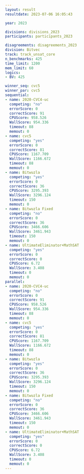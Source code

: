 ```yaml
---
layout: result
resultdate: 2023-07-06 16:05:43

year: 2023

divisions: divisions_2023
participants: participants_2023

disagreements: disagreements_2023
division: Bitvec
track: track_unsat_core
n_benchmarks: 425
time_limit: 1200
mem_limit: 60
logics:
- BV: 425

winner_seq: cvc5
winner_par: cvc5
sequential:
- name: 2020-CVC4-uc
  competing: "no"
  errorScore: 0
  correctScore: 91
  CPUScore: 958.526
  WallScore: 954.336
  timeout: 88
  memout: 0
- name: cvc5
  competing: "yes"
  errorScore: 0
  correctScore: 81
  CPUScore: 1167.709
  WallScore: 1166.672
  timeout: 88
  memout: 0
- name: Bitwuzla
  competing: "yes"
  errorScore: 0
  correctScore: 36
  CPUScore: 3295.393
  WallScore: 3296.124
  timeout: 150
  memout: 0
- name: Bitwuzla Fixed
  competing: "no"
  errorScore: 0
  correctScore: 36
  CPUScore: 3466.606
  WallScore: 3461.943
  timeout: 150
  memout: 0
- name: UltimateEliminator+MathSAT
  competing: "yes"
  errorScore: 0
  correctScore: 0
  CPUScore: 6.72
  WallScore: 3.408
  timeout: 0
  memout: 0
parallel:
- name: 2020-CVC4-uc
  competing: "no"
  errorScore: 0
  correctScore: 91
  CPUScore: 958.526
  WallScore: 954.336
  timeout: 88
  memout: 0
- name: cvc5
  competing: "yes"
  errorScore: 0
  correctScore: 81
  CPUScore: 1167.709
  WallScore: 1166.672
  timeout: 88
  memout: 0
- name: Bitwuzla
  competing: "yes"
  errorScore: 0
  correctScore: 36
  CPUScore: 3295.393
  WallScore: 3296.124
  timeout: 150
  memout: 0
- name: Bitwuzla Fixed
  competing: "no"
  errorScore: 0
  correctScore: 36
  CPUScore: 3466.606
  WallScore: 3461.943
  timeout: 150
  memout: 0
- name: UltimateEliminator+MathSAT
  competing: "yes"
  errorScore: 0
  correctScore: 0
  CPUScore: 6.72
  WallScore: 3.408
  timeout: 0
  memout: 0
---
```

